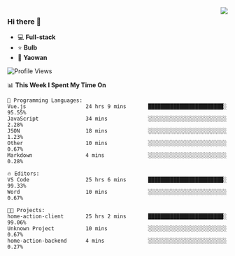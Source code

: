 <img  align="right" src="https://github-readme-stats.vercel.app/api?username=LolipopJ&show_icons=true&count_private=true&hide_title=true&include_all_commits=true&theme=vue">

### Hi there 👋

- :computer: **Full-stack**
- :star: **Bulb**
- :pill: **Yaowan**

<!--START_SECTION:waka-->
![Profile Views](http://img.shields.io/badge/Profile%20Views-7-blue)

📊 **This Week I Spent My Time On** 

```text
💬 Programming Languages: 
Vue.js                   24 hrs 9 mins       ████████████████████████░   95.55% 
JavaScript               34 mins             ░░░░░░░░░░░░░░░░░░░░░░░░░   2.28% 
JSON                     18 mins             ░░░░░░░░░░░░░░░░░░░░░░░░░   1.23% 
Other                    10 mins             ░░░░░░░░░░░░░░░░░░░░░░░░░   0.67% 
Markdown                 4 mins              ░░░░░░░░░░░░░░░░░░░░░░░░░   0.28%

🔥 Editors: 
VS Code                  25 hrs 6 mins       ████████████████████████░   99.33% 
Word                     10 mins             ░░░░░░░░░░░░░░░░░░░░░░░░░   0.67%

🐱‍💻 Projects: 
home-action-client       25 hrs 2 mins       ████████████████████████░   99.06% 
Unknown Project          10 mins             ░░░░░░░░░░░░░░░░░░░░░░░░░   0.67% 
home-action-backend      4 mins              ░░░░░░░░░░░░░░░░░░░░░░░░░   0.27%

```


<!--END_SECTION:waka-->
